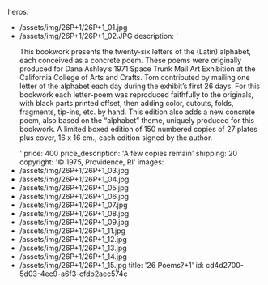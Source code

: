 heros:
  - /assets/img/26P+1/26P+1_01.jpg
  - /assets/img/26P+1/26P+1_02.JPG
description: '<p>This bookwork presents the twenty-six letters of the (Latin) alphabet, each conceived as a concrete poem. These poems were originally produced for Dana Ashley’s 1971 Space Trunk Mail Art Exhibition at the California College of Arts and Crafts. Tom contributed by mailing one letter of the alphabet each day during the exhibit’s first 26 days. For this bookwork each letter-poem was reproduced faithfully to the originals, with black parts printed offset, then adding color, cutouts, folds, fragments, tip-ins, etc. by hand. This edition also adds a new concrete poem, also based on the “alphabet” theme, uniquely produced for this bookwork. A limited boxed edition of 150 numbered copies of 27 plates plus cover, 16 x 16 cm., each edition signed by the author.<br></p>'
price: 400
price_description: 'A few copies remain'
shipping: 20
copyright: '© 1975, Providence, RI'
images:
  - /assets/img/26P+1/26P+1_03.jpg
  - /assets/img/26P+1/26P+1_04.jpg
  - /assets/img/26P+1/26P+1_05.jpg
  - /assets/img/26P+1/26P+1_06.jpg
  - /assets/img/26P+1/26P+1_07.jpg
  - /assets/img/26P+1/26P+1_08.jpg
  - /assets/img/26P+1/26P+1_09.jpg
  - /assets/img/26P+1/26P+1_11.jpg
  - /assets/img/26P+1/26P+1_12.jpg
  - /assets/img/26P+1/26P+1_13.jpg
  - /assets/img/26P+1/26P+1_14.jpg
  - /assets/img/26P+1/26P+1_15.jpg
title: '26 Poems?+1'
id: cd4d2700-5d03-4ec9-a6f3-cfdb2aec574c
